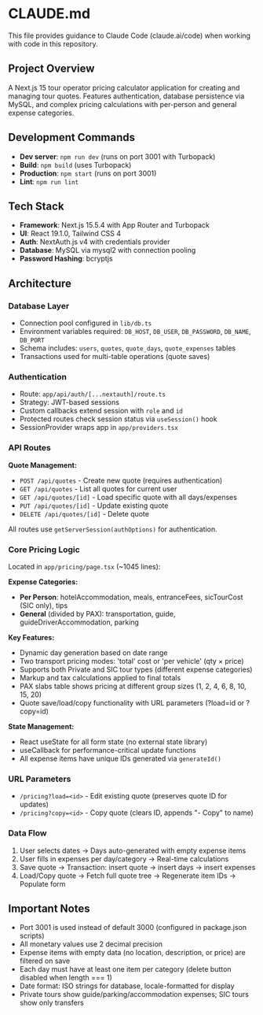 # CLAUDE.md

This file provides guidance to Claude Code (claude.ai/code) when working with code in this repository.

## Project Overview

A Next.js 15 tour operator pricing calculator application for creating and managing tour quotes. Features authentication, database persistence via MySQL, and complex pricing calculations with per-person and general expense categories.

## Development Commands

- **Dev server**: `npm run dev` (runs on port 3001 with Turbopack)
- **Build**: `npm build` (uses Turbopack)
- **Production**: `npm start` (runs on port 3001)
- **Lint**: `npm run lint`

## Tech Stack

- **Framework**: Next.js 15.5.4 with App Router and Turbopack
- **UI**: React 19.1.0, Tailwind CSS 4
- **Auth**: NextAuth.js v4 with credentials provider
- **Database**: MySQL via mysql2 with connection pooling
- **Password Hashing**: bcryptjs

## Architecture

### Database Layer

- Connection pool configured in `lib/db.ts`
- Environment variables required: `DB_HOST`, `DB_USER`, `DB_PASSWORD`, `DB_NAME`, `DB_PORT`
- Schema includes: `users`, `quotes`, `quote_days`, `quote_expenses` tables
- Transactions used for multi-table operations (quote saves)

### Authentication

- Route: `app/api/auth/[...nextauth]/route.ts`
- Strategy: JWT-based sessions
- Custom callbacks extend session with `role` and `id`
- Protected routes check session status via `useSession()` hook
- SessionProvider wraps app in `app/providers.tsx`

### API Routes

**Quote Management:**
- `POST /api/quotes` - Create new quote (requires authentication)
- `GET /api/quotes` - List all quotes for current user
- `GET /api/quotes/[id]` - Load specific quote with all days/expenses
- `PUT /api/quotes/[id]` - Update existing quote
- `DELETE /api/quotes/[id]` - Delete quote

All routes use `getServerSession(authOptions)` for authentication.

### Core Pricing Logic

Located in `app/pricing/page.tsx` (~1045 lines):

**Expense Categories:**
- **Per Person**: hotelAccommodation, meals, entranceFees, sicTourCost (SIC only), tips
- **General** (divided by PAX): transportation, guide, guideDriverAccommodation, parking

**Key Features:**
- Dynamic day generation based on date range
- Two transport pricing modes: 'total' cost or 'per vehicle' (qty × price)
- Supports both Private and SIC tour types (different expense categories)
- Markup and tax calculations applied to final totals
- PAX slabs table shows pricing at different group sizes (1, 2, 4, 6, 8, 10, 15, 20)
- Quote save/load/copy functionality with URL parameters (?load=id or ?copy=id)

**State Management:**
- React useState for all form state (no external state library)
- useCallback for performance-critical update functions
- All expense items have unique IDs generated via `generateId()`

### URL Parameters

- `/pricing?load=<id>` - Edit existing quote (preserves quote ID for updates)
- `/pricing?copy=<id>` - Copy quote (clears ID, appends "- Copy" to name)

### Data Flow

1. User selects dates → Days auto-generated with empty expense items
2. User fills in expenses per day/category → Real-time calculations
3. Save quote → Transaction: insert quote → insert days → insert expenses
4. Load/Copy quote → Fetch full quote tree → Regenerate item IDs → Populate form

## Important Notes

- Port 3001 is used instead of default 3000 (configured in package.json scripts)
- All monetary values use 2 decimal precision
- Expense items with empty data (no location, description, or price) are filtered on save
- Each day must have at least one item per category (delete button disabled when length === 1)
- Date format: ISO strings for database, locale-formatted for display
- Private tours show guide/parking/accommodation expenses; SIC tours show only transfers
